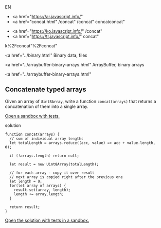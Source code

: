 EN

-   <a href="https://ar.javascript.info/"
-   <a href="concat.html"
    /concat"
    /concat"
    concatconcat"

<!-- -->

-   <a href="https://ko.javascript.info/"
    /concat"
-   <a href="https://tr.javascript.info/"
    concat"

k%2Fconcat"%2Fconcat" </a>

<a href="../binary.html" Binary data, files</span></a>

<a href="../arraybuffer-binary-arrays.html" ArrayBuffer, binary arrays</span></a>

<a href="../arraybuffer-binary-arrays.html"

## Concatenate typed arrays

Given an array of `Uint8Array`, write a function `concat(arrays)` that returns a concatenation of them into a single array.

[Open a sandbox with tests.](https://plnkr.co/edit/iyG5tfOchHTHKIrt?p=preview)

solution

    function concat(arrays) {
      // sum of individual array lengths
      let totalLength = arrays.reduce((acc, value) => acc + value.length, 0);

      if (!arrays.length) return null;

      let result = new Uint8Array(totalLength);

      // for each array - copy it over result
      // next array is copied right after the previous one
      let length = 0;
      for(let array of arrays) {
        result.set(array, length);
        length += array.length;
      }

      return result;
    }

[Open the solution with tests in a sandbox.](https://plnkr.co/edit/sazJ16sytvM74sAH?p=preview)
